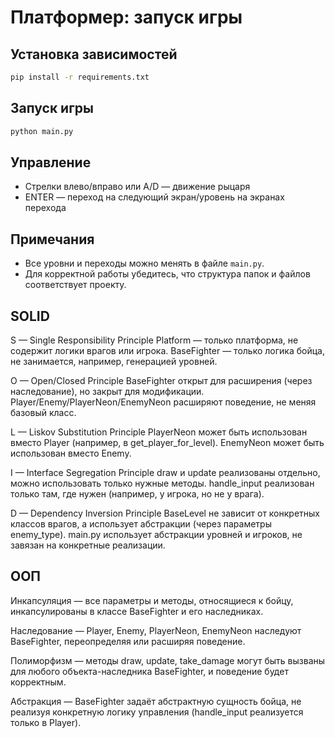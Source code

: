 # Платформер: запуск игры

## Установка зависимостей

```bash
pip install -r requirements.txt
```

## Запуск игры

```bash
python main.py
```

## Управление

- Стрелки влево/вправо или A/D — движение рыцаря
- ENTER — переход на следующий экран/уровень на экранах перехода

## Примечания

- Все уровни и переходы можно менять в файле `main.py`.
- Для корректной работы убедитесь, что структура папок и файлов соответствует проекту.

## SOLID
S — Single Responsibility Principle
Platform — только платформа, не содержит логики врагов или игрока.
BaseFighter — только логика бойца, не занимается, например, генерацией уровней.

O — Open/Closed Principle
BaseFighter открыт для расширения (через наследование), но закрыт для модификации.
Player/Enemy/PlayerNeon/EnemyNeon расширяют поведение, не меняя базовый класс.

L — Liskov Substitution Principle
PlayerNeon может быть использован вместо Player (например, в get_player_for_level).
EnemyNeon может быть использован вместо Enemy.

I — Interface Segregation Principle
draw и update реализованы отдельно, можно использовать только нужные методы.
handle_input реализован только там, где нужен (например, у игрока, но не у врага).

D — Dependency Inversion Principle
BaseLevel не зависит от конкретных классов врагов, а использует абстракции (через параметры enemy_type).
main.py использует абстракции уровней и игроков, не завязан на конкретные реализации.

## ООП
Инкапсуляция — все параметры и методы, относящиеся к бойцу, инкапсулированы в классе BaseFighter и его наследниках.

Наследование — Player, Enemy, PlayerNeon, EnemyNeon наследуют BaseFighter, переопределяя или расширяя поведение.

Полиморфизм — методы draw, update, take_damage могут быть вызваны для любого объекта-наследника BaseFighter, и поведение будет корректным.

Абстракция — BaseFighter задаёт абстрактную сущность бойца, не реализуя конкретную логику управления (handle_input реализуется только в Player).
